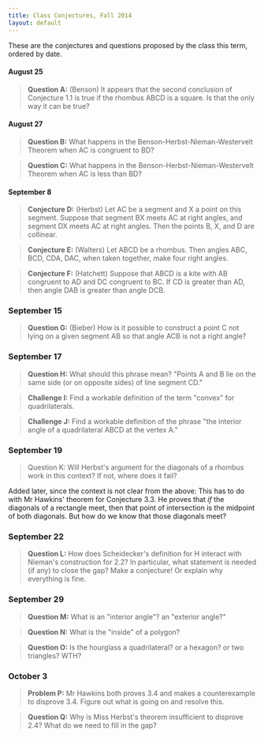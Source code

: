 ```yaml
---
title: Class Conjectures, Fall 2014
layout: default
---
```


These are the conjectures and questions proposed by the class this term,
ordered by date.

#### August 25

> **Question A:** (Benson) It appears that the second conclusion of Conjecture 1.1
> is true if the rhombus ABCD is a square. Is that the only way it can be true?

#### August 27

> **Question B:** What happens in the Benson-Herbst-Nieman-Westervelt Theorem
> when AC is congruent to BD?

> **Question C:** What happens in the Benson-Herbst-Nieman-Westervelt Theorem
> when AC is less than BD?

#### September 8

> **Conjecture D:** (Herbst) Let AC be a segment and X a point on this segment.
> Suppose that segment BX meets AC at right angles, and segment DX meets AC at
> right angles. Then the points B, X, and D are collinear.

> **Conjecture E:** (Walters) Let ABCD be a rhombus. Then angles ABC, BCD, CDA,
> DAC, when taken together, make four right angles.


> **Conjecture F:** (Hatchett) Suppose that ABCD is a kite with AB congruent to
> AD and DC congruent to BC. If CD is greater than AD, then angle DAB is greater
> than angle DCB.

### September 15

> **Question G:** (Bieber) How is it possible to construct a point C not lying on
> a given segment AB so that angle ACB is not a right angle?

### September 17

> **Question H:** What should this phrase mean?
> "Points A and B lie on the same side (or on opposite sides) of line segment CD."

> **Challenge I:** Find a workable definition of the term "convex" for quadrilaterals.

> **Challenge J:** Find a workable definition of the phrase "the interior angle
> of a quadrilateral ABCD at the vertex A."

### September 19

> Question K: Will Herbst's argument for the diagonals of a rhombus work in this
> context? If not, where does it fail?

Added later, since the context is not clear from the above: This has to do with
Mr Hawkins' theorem for Conjecture 3.3. He proves that *if* the diagonals of a
rectangle meet, then that point of intersection is the midpoint of both
diagonals. But how do we know that those diagonals meet?


### September 22

> **Question L:** How does Scheidecker's definition for H interact with Nieman's
> construction for 2.2? In particular, what statement is needed (if any) to
> close the gap? Make a conjecture! Or explain why everything is fine.


### September 29

> **Question M:** What is an "interior angle"? an "exterior angle?"

> **Question N:** What is the "inside" of a polygon?

> **Question O:** Is the hourglass a quadrilateral? or a hexagon? or two triangles? WTH?

### October 3

> **Problem P:** Mr Hawkins both proves 3.4 and makes a counterexample to
> disprove 3.4. Figure out what is going on and resolve this.

> **Question Q:** Why is Miss Herbst's theorem insufficient to disprove 2.4?
> What do we need to fill in the gap?
